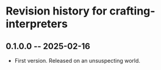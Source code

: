 # Revision history for crafting-interpreters

## 0.1.0.0 -- 2025-02-16

* First version. Released on an unsuspecting world.
